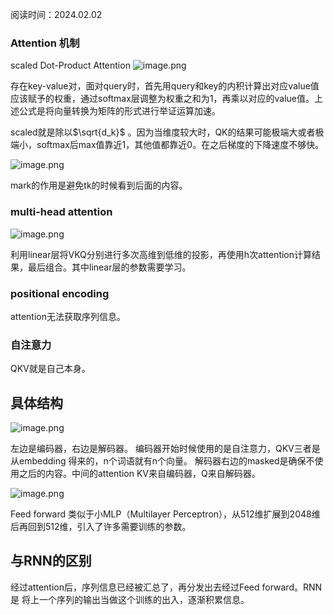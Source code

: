 ---
---

阅读时间：2024.02.02

### Attention 机制
scaled Dot-Product Attention 
![image.png](https://cdn.jsdelivr.net/gh/Thomas333333/MyPostImage/Images/20240202160322.png)

存在key-value对，面对query时，首先用query和key的内积计算出对应value值应该赋予的权重，通过softmax层调整为权重之和为1，再乘以对应的value值。上述公式是将向量转换为矩阵的形式进行举证运算加速。

scaled就是除以$\sqrt{d_k}$ 。因为当维度较大时，QK的结果可能极端大或者极端小，softmax后max值靠近1，其他值都靠近0。在之后梯度的下降速度不够快。

![image.png](https://cdn.jsdelivr.net/gh/Thomas333333/MyPostImage/Images/20240202161129.png)

mark的作用是避免tk的时候看到后面的内容。

### multi-head attention
![image.png](https://cdn.jsdelivr.net/gh/Thomas333333/MyPostImage/Images/20240202161410.png)

利用linear层将VKQ分别进行多次高维到低维的投影，再使用h次attention计算结果，最后组合。其中linear层的参数需要学习。

### positional encoding 
attention无法获取序列信息。

### 自注意力
QKV就是自己本身。

## 具体结构
![image.png](https://cdn.jsdelivr.net/gh/Thomas333333/MyPostImage/Images/20240202163214.png)

左边是编码器，右边是解码器。
编码器开始时候使用的是自注意力，QKV三者是从embedding 得来的，n个词语就有n个向量。
解码器右边的masked是确保不使用之后的内容。中间的attention KV来自编码器，Q来自解码器。

![image.png](https://cdn.jsdelivr.net/gh/Thomas333333/MyPostImage/Images/20240202163708.png)

Feed forward 类似于小MLP（Multilayer Perceptron），从512维扩展到2048维后再回到512维，引入了许多需要训练的参数。

## 与RNN的区别

经过attention后，序列信息已经被汇总了，再分发出去经过Feed forward。RNN是 将上一个序列的输出当做这个训练的出入，逐渐积累信息。 